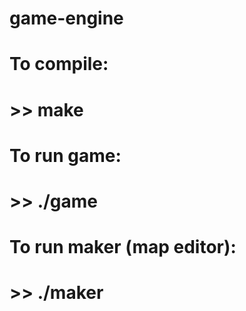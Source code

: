 # game-engine
# To compile:
#	>> make
# To run game:
#	>> ./game
# To run maker (map editor):
#	>> ./maker
